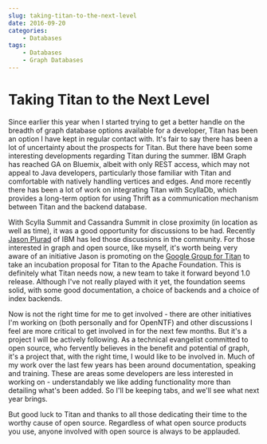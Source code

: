 ```yaml
---
slug: taking-titan-to-the-next-level
date: 2016-09-20
categories:
    - Databases
tags:
    - Databases
    - Graph Databases
---
```

# Taking Titan to the Next Level

Since earlier this year when I started trying to get a better handle on the breadth of graph database options available for a developer, Titan has been an option I have kept in regular contact with. It's fair to say there has been a lot of uncertainty about the prospects for Titan. But there have been some interesting developments regarding Titan during the summer. IBM Graph has reached GA on Bluemix, albeit with only REST access, which may not appeal to Java developers, particularly those familiar with Titan and comfortable with natively handling vertices and edges. And more recently there has been a lot of work on integrating Titan with ScyllaDb, which provides a long-term option for using Thrift as a communication mechanism between Titan and the backend database.

<!-- more -->

With Scylla Summit and Cassandra Summit in close proximity (in location as well as time), it was a good opportunity for discussions to be had. Recently [Jason Plurad](http://twitter.com/pluradj) of IBM has led those discussions in the community. For those interested in graph and open source, like myself, it's worth being very aware of an initiative Jason is promoting on the [Google Group for Titan](https://groups.google.com/forum/#!topic/aureliusgraphs/jEN_7QwVXZ4) to take an incubation proposal for Titan to the Apache Foundation. This is definitely what Titan needs now, a new team to take it forward beyond 1.0 release. Although I've not really played with it yet, the foundation seems solid, with some good documentation, a choice of backends and a choice of index backends.

Now is not the right time for me to get involved - there are other initiatives I'm working on (both personally and for OpenNTF) and other discussions I feel are more critical to get involved in for the next few months. But it's a project I will be actively following. As a technical evangelist committed to open source, who fervently believes in the benefit and potential of graph, it's a project that, with the right time, I would like to be involved in. Much of my work over the last few years has been around documentation, speaking and training. These are areas some developers are less interested in working on - understandably we like adding functionality more than detailing what's been added. So I'll be keeping tabs, and we'll see what next year brings.

But good luck to Titan and thanks to all those dedicating their time to the worthy cause of open source. Regardless of what open source products you use, anyone involved with open source is always to be applauded.